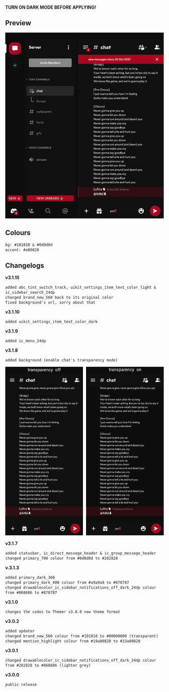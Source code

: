 **TURN ON DARK MODE BEFORE APPLYING!**

## Preview

![Preview](https://github.com/cyriotic3/Rogue/raw/main/RoguePreview2.png)

## Colours

    bg: #101010 & #0d0d0d
    accent: #a80820

## Changelogs

**v3.1.15**

    added abc_tint_switch_track, uikit_settings_item_text_color_light & ic_sidebar_search_24dp
    changed brand_new_560 back to its original color
    fixed background's url, sorry about that

**v3.1.10**

    added uikit_settings_item_text_color_dark

**v3.1.9**

    added ic_menu_24dp

**v3.1.8**

    added background (enable chat's transparency mode)
![the differences](https://raw.githubusercontent.com/cyriotic3/Rogue/main/v3.1.8BackgroundDifferences.png)


**v3.1.7**

    added statusbar, ic_direct_messege_header & ic_group_messege_header
    changed primary_700 colour from #0d0d0d to #282828

**v.3.1.3**

    added primary_dark_360
    changed primary_dark_400 colour from #a9a9a9 to #878787
    changed drawablecolor_ic_sidebar_notifications_off_dark_24dp colour from #868686 to #878787

**v3.1.0**

    changes the codes to Themer v3.0.0 new theme format

**v3.0.2**

    added updater
    changed brand_new_560 colour from #101010 to #00000000 (transparent)
    changed mention_highlight colour from #19a80820 to #33a80820

**v3.0.1**

    changed drawablecolor_ic_sidebar_notifications_off_dark_24dp colour from #282828 to #868686 (lighter grey)

**v3.0.0**

    public release
